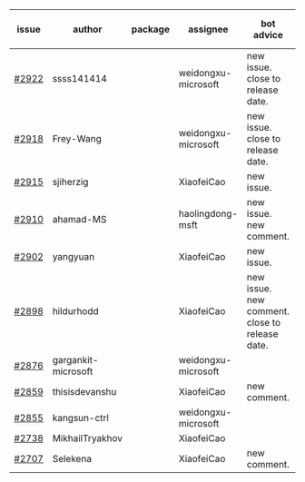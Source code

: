 | issue | author | package | assignee | bot advice | created date of issue | target release date | date from target |
| ------ | ------ | ------ | ------ | ------ | ------ | ------ | :-----: |
| [#2922](https://github.com/Azure/sdk-release-request/issues/2922) | ssss141414 |  | weidongxu-microsoft | new issue. close to release date.  | 06-15 | 06-20 | 0 |
| [#2918](https://github.com/Azure/sdk-release-request/issues/2918) | Frey-Wang |  | weidongxu-microsoft | new issue. close to release date.  | 06-15 | 06-22 | 2 |
| [#2915](https://github.com/Azure/sdk-release-request/issues/2915) | sjiherzig |  | XiaofeiCao | new issue. | 06-13 | 06-30 |  |
| [#2910](https://github.com/Azure/sdk-release-request/issues/2910) | ahamad-MS |  | haolingdong-msft | new issue. new comment. | 06-13 | 06-15 |  |
| [#2902](https://github.com/Azure/sdk-release-request/issues/2902) | yangyuan |  | XiaofeiCao | new issue. | 06-07 | 06-09 |  |
| [#2898](https://github.com/Azure/sdk-release-request/issues/2898) | hildurhodd |  | XiaofeiCao | new issue. new comment. close to release date.  | 06-07 | 06-21 | 1 |
| [#2876](https://github.com/Azure/sdk-release-request/issues/2876) | gargankit-microsoft |  | weidongxu-microsoft |  | 06-03 | 06-30 |  |
| [#2859](https://github.com/Azure/sdk-release-request/issues/2859) | thisisdevanshu |  | XiaofeiCao | new comment. | 05-31 | 06-14 |  |
| [#2855](https://github.com/Azure/sdk-release-request/issues/2855) | kangsun-ctrl |  | weidongxu-microsoft |  | 05-31 | 06-02 |  |
| [#2738](https://github.com/Azure/sdk-release-request/issues/2738) | MikhailTryakhov |  | XiaofeiCao |  | 04-25 | 05-02 |  |
| [#2707](https://github.com/Azure/sdk-release-request/issues/2707) | Selekena |  | XiaofeiCao | new comment. | 04-15 | 05-02 |  |
